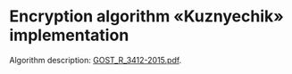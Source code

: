 # Encryption algorithm «Kuznyechik» implementation

Algorithm description: [GOST_R_3412-2015.pdf](https://github.com/user-attachments/files/17090546/GOST_R_3412-2015.pdf).

